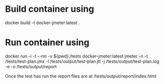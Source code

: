 # Build container using
docker build -t docker-jmeter:latest .

# Run container using
docker run -i -t --rm -v ${pwd}:/tests docker-jmeter:latest jmeter -n -t /tests/test-plan.jmx -l /tests/output/test-plan.jtl -j /tests/output/test-plan.log -e -o /tests/output/report

Once the test has run the report files are at /tests/output/report/index.html
